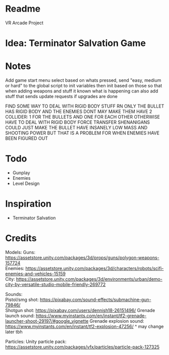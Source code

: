 # Readme
VR Arcade Project

# Idea: Terminator Salvation Game

# Notes
Add game start menu select
based on whats pressed, send "easy, medium or hard" to the global script to init variables
then init based on those so that when adding weapons and stuff it known what is happening
can also add stuff that sends update requests if upgrades are done

FIND SOME WAY TO DEAL WITH RIGID BODY STUFF
RN ONLY THE BULLET HAS RIGID BODY AND THE ENEMIES DONT
MAY MAKE THEM HAVE 2 COLLIDER: 1 FOR THE BULLETS AND ONE FOR EACH OTHER
OTHERWISE HAVE TO DEAL WITH RIGID BODY FORCE TRANSFER SHENANIGANS
COULD JUST MAKE THE BULLET HAVE INSANELY LOW MASS AND SHOOTING POWER BUT THAT IS A PROBLEM FOR WHEN ENEMIES HAVE BEEN FIGURED OUT

# Todo
- Gunplay
- Enemies
- Level Design

# Inspiration
- Terminator Salvation

# Credits
Models:
Guns: https://assetstore.unity.com/packages/3d/props/guns/polygon-weapons-157724  
Enemies: https://assetstore.unity.com/packages/3d/characters/robots/scifi-enemies-and-vehicles-15159  
City: https://assetstore.unity.com/packages/3d/environments/urban/demo-city-by-versatile-studio-mobile-friendly-269772  

Sounds:  
Pistol/smg shot: https://pixabay.com/sound-effects/submachine-gun-79846/  
Shotgun shot: https://pixabay.com/users/dennish18-26151496/
Grenade launch sound: https://www.myinstants.com/en/instant/tf2-grenade-launcher-shoot-29197/#google_vignette
Grenade explosion sound: https://www.myinstants.com/en/instant/tf2-explosion-47256/
^ may change later tbh

Particles:
Unity particle pack: https://assetstore.unity.com/packages/vfx/particles/particle-pack-127325